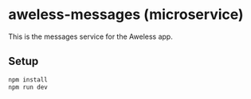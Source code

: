 # aweless-messages (microservice)

This is the messages service for the Aweless app.

## Setup

```bash
npm install
npm run dev
```

